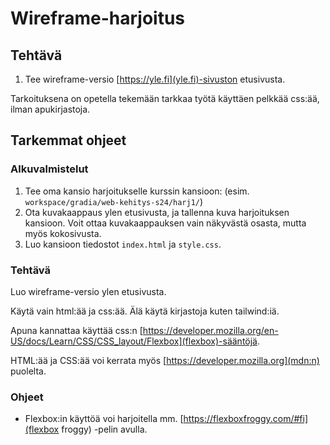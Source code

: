 # Wireframe-harjoitus

## Tehtävä

1. Tee wireframe-versio [https://yle.fi](yle.fi)-sivuston etusivusta.

Tarkoituksena on opetella tekemään tarkkaa työtä käyttäen pelkkää css:ää, ilman apukirjastoja.

## Tarkemmat ohjeet

### Alkuvalmistelut

1. Tee oma kansio harjoitukselle kurssin kansioon: (esim. `workspace/gradia/web-kehitys-s24/harj1/`)
2. Ota kuvakaappaus ylen etusivusta, ja tallenna kuva harjoituksen kansioon. Voit ottaa kuvakaappauksen vain näkyvästä osasta, mutta myös kokosivusta.
3. Luo kansioon tiedostot `index.html` ja `style.css`.

### Tehtävä

Luo wireframe-versio ylen etusivusta.

Käytä vain html:ää ja css:ää. Älä käytä kirjastoja kuten tailwind:iä.

Apuna kannattaa käyttää css:n [https://developer.mozilla.org/en-US/docs/Learn/CSS/CSS_layout/Flexbox](flexbox)-sääntöjä.

HTML:ää ja CSS:ää voi kerrata myös [https://developer.mozilla.org](mdn:n) puolelta.

### Ohjeet

* Flexbox:in käyttöä voi harjoitella mm. [https://flexboxfroggy.com/#fi](flexbox froggy) -pelin avulla.
